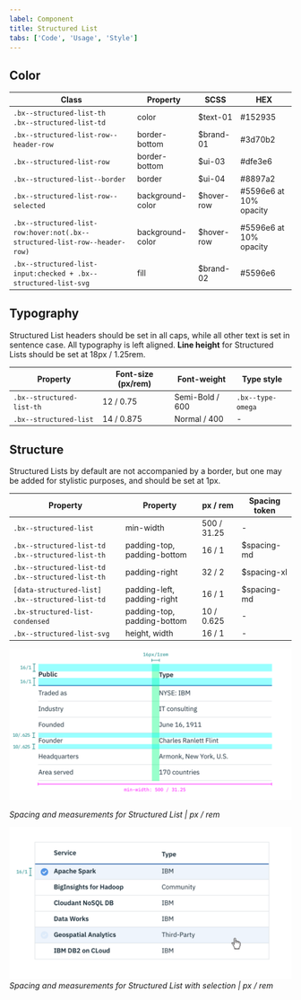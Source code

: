 ```yaml
---
label: Component
title: Structured List
tabs: ['Code', 'Usage', 'Style']
---
```


## Color

| Class                                                                                            | Property         | SCSS      | HEX      |
|--------------------------------------------------------------------------------------------------|------------------|-----------|----------|
| `.bx--structured-list-th` </br> `.bx--structured-list-td`                                        | color            | $text-01  | #152935  |
| `.bx--structured-list-row--header-row`                                                           | border-bottom    | $brand-01 | #3d70b2  |
| `.bx--structured-list-row`                                                                       | border-bottom    | $ui-03    | #dfe3e6  |
| `.bx--structured-list--border`                                                                   | border           | $ui-04    | #8897a2  |
| `.bx--structured-list-row--selected`                                                             | background-color | $hover-row| #5596e6 at 10% opacity |
| `.bx--structured-list-row:hover:not(.bx--structured-list-row--header-row)`                       | background-color | $hover-row| #5596e6 at 10% opacity |
| `.bx--structured-list-input:checked + .bx--structured-list-svg`                                  | fill             | $brand-02 | #5596e6  |


## Typography
Structured List headers should be set in all caps, while all other text is set in sentence case. All typography is left aligned. **Line height** for Structured Lists should be set at 18px / 1.25rem.

| Property                  | Font-size (px/rem) | Font-weight     | Type style        |
|---------------------------|--------------------|-----------------|-------------------|
| `.bx--structured-list-th` | 12 / 0.75          | Semi-Bold / 600 | `.bx--type-omega` |
| `.bx--structured-list`    | 14 / 0.875         | Normal / 400    | -                 |

## Structure
Structured Lists by default are not accompanied by a border, but one may be added for stylistic purposes, and should be set at 1px.  


| Property                                                   | Property                    | px / rem   | Spacing token |
|------------------------------------------------------------|-----------------------------|------------|---------------|
| `.bx--structured-list`                                     | min-width                   | 500 / 31.25| - |
| `.bx--structured-list-td` </br> `.bx--structured-list-th`  | padding-top, padding-bottom | 16 / 1     | $spacing-md   |
| `.bx--structured-list-td` </br> `.bx--structured-list-th`  | padding-right               | 32 / 2     | $spacing-xl   |
| `[data-structured-list] .bx--structured-list-td`           | padding-left, padding-right | 16 / 1     | $spacing-md   |
| `.bx-structured-list-condensed`                            | padding-top, padding-bottom | 10 / 0.625 | - |
| `.bx--structured-list-svg`                                 | height, width               | 16 / 1     | - |


![Spacing and measurements for Structured List](images/structured-list-style-1.png)

_Spacing and measurements for Structured List | px / rem_


![Spacing and measurements for Structured List with selection](images/structured-list-style-2.png)
_Spacing and measurements for Structured List with selection | px / rem_
